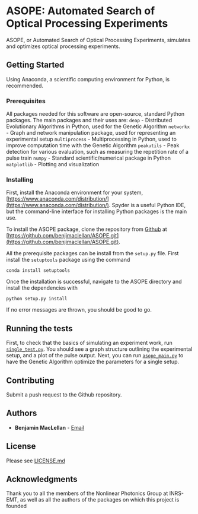 # ASOPE: Automated Search of Optical Processing Experiments
ASOPE, or Automated Search of Optical Processing Experiments, simulates and optimizes optical processing experiments. 

## Getting Started
Using Anaconda, a scientific computing environment for Python, is recommended. 

### Prerequisites

All packages needed for this software are open-source, standard Python packages. The main packages and their uses are:
`deap` - Distributed Evolutionary Algorithms in Python, used for the Genetic Algorithm
`networkx` - Graph and network manipulation package, used for representing an experimental setup
`multiprocess` - Multiprocessing in Python, used to improve computation time with the Genetic Algorithm
`peakutils` - Peak detection for various evaluation, such as measuring the repetition rate of a pulse train
`numpy` - Standard scientific/numerical package in Python
`matplotlib` - Plotting and visualization

### Installing

First, install the Anaconda environment for your system, [https://www.anaconda.com/distribution/](https://www.anaconda.com/distribution/). Spyder is a useful Python IDE, but the command-line interface for installing Python packages is the main use.

To install the ASOPE package, clone the repository from [Github](https://github.com/) at [https://github.com/benjimaclellan/ASOPE.git](https://github.com/benjimaclellan/ASOPE.git). 

All the prerequisite packages can be install from the `setup.py` file. First install the `setuptools` package using the command

```
conda install setuptools
```

Once the installation is successful, navigate to the ASOPE directory and install the dependencies with

```
python setup.py install
```

If no error messages are thrown, you should be good to go.


## Running the tests

First, to check that the basics of simulating an experiment work, run [`single_test.py`](../asope/single_test.py). You should see a graph structure outlining the experimental setup, and a plot of the pulse output. Next, you can run [`asope_main.py`](../asope/asope_main.py) to have the Genetic Algorithm optimize the parameters for a single setup.


## Contributing
Submit a push request to the Github repository.


## Authors
* **Benjamin MacLellan** - [Email](benjamin.maclellan@emt.inrs.ca)

## License
Please see [LICENSE.md](../LICENSE.md)

## Acknowledgments
Thank you to all the members of the Nonlinear Photonics Group at INRS-EMT, as well as all the authors of the packages on which this project is founded

 

